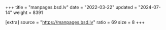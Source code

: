+++
title = "manpages.bsd.lv"
date = "2022-03-22"
updated = "2024-07-14"
weight = 8391

[extra]
source = "https://manpages.bsd.lv"
ratio = 69
size = 8
+++
